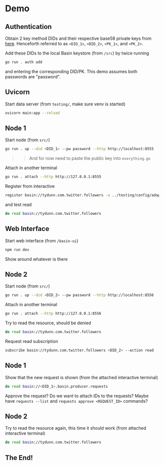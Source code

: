 # Demo

## Authentication

Obtain 2 key method DIDs and their respective base58 private keys from [here](https://did.key.transmute.industries/generate/ed25519). Henceforth referred to as `<DID_1>`, `<DID_2>`, `<PK_1>`, and `<PK_2>`.

Add these DIDs to the local Basin keystore (from `/src`) by twice running
```bash
go run . auth add
```
and entering the corresponding DID/PK. This demo assumes both passwords are "password".

## Uvicorn

Start data server (from `testing/`, make sure venv is started)
```bash
uvicorn main:app --reload
```

## Node 1

Start node (from `src/`)
```bash
go run . up --did <DID_1> --pw password --http http://localhost:8555
```
>> And for now need to paste the public key into `everything.go`

Attach in another terminal
```bash
go run . attach --http http://127.0.0.1:8555
```

Register from interactive
```bash
register basin://tydunn.com.twitter.followers -a ../testing/config/adapter.json -p ../testing/config/permissions.yaml -s ../testing/config/schema.json
```

and test read
```bash
do read basin://tydunn.com.twitter.followers
```

## Web Interface

Start web interface (from `/basin-ui`)
```bash
npm run dev
```

Show around whatever is there

## Node 2

Start node (from `src/`)
```bash
go run . up --did <DID_2> --pw password --http http://localhost:8556
```

Attach in another terminal
```bash
go run . attach --http http://127.0.0.1:8556
```

Try to read the resource, should be denied
```bash
do read basin://tydunn.com.twitter.followers
```

Request read subscription
```bash
subscribe basin://tydunn.com.twitter.followers <DID_2> --action read
```

## Node 1

Show that the new request is shown (from the attached interactive terminal)
```bash
do read basin://<DID_1>.basin.producer.requests
```

Approve the request? Do we want to attach IDs to the requests? Maybe have `requests --list` and `requests approve <REQUEST_ID>` commands?

## Node 2

Try to read the resource again, this time it should work (from attached interactive terminal)

```bash
do read basin://tydunn.com.twitter.followers
```

## The End!